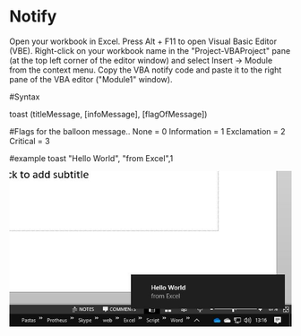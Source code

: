 # Notify
Open your workbook in Excel.
Press Alt + F11 to open Visual Basic Editor (VBE).
Right-click on your workbook name in the "Project-VBAProject" pane (at the top left corner of the editor window) and select Insert -> Module from the context menu.
Copy the VBA notify code and paste it to the right pane of the VBA editor ("Module1" window).

#Syntax

toast (titleMessage, [infoMessage], [flagOfMessage])

#Flags for the balloon message..
None = 0
Information = 1
Exclamation = 2
Critical = 3

#example
toast "Hello World", "from Excel",1

![](https://github.com/rfl808/Notify/blob/main/mytoast.JPG)
